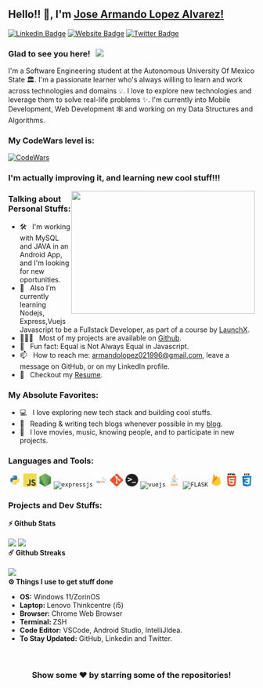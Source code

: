## Hello!! 👋, I'm [Jose Armando Lopez Alvarez!](https://github.com/JS2202/)

[![Linkedin Badge](https://img.shields.io/badge/-LinkedIn-0e76a8?style=flat-square&logo=Linkedin&logoColor=white)](https://www.linkedin.com/in/jose-armando-lopez-alvarez-024532226/)
[![Website Badge](https://img.shields.io/badge/Website-3b5998?style=flat-square&logo=google-chrome&logoColor=white)](https://js2202.github.io/my_launchx_blog/)
[![Twitter Badge](https://img.shields.io/badge/-Twitter-00acee?style=flat-square&logo=Twitter&logoColor=white)](https://twitter.com/TheMoreB3st)

### Glad to see you here! &nbsp; ![](https://visitor-badge.glitch.me/badge?page_id=js2202.js2202&style=flat-square&color=0088cc)

I'm a Software Engineering student at the Autonomous University Of Mexico State 🏛. I'm a passionate learner who's always willing to learn and work across technologies and domains 💡. I love to explore new technologies and leverage them to solve real-life problems ✨. I'm currently into Mobile Development, Web Development 🕸️ and working on my Data Structures and Algorithms.

### My CodeWars level is:

<a href="https://www.codewars.com/users/JS2202" target="_blank"><img src="https://www.codewars.com/users/JS2202/badges/large" alt="CodeWars"></a>

### I'm actually improving it, and learning new cool stuff!!!
<img align="right" height="250" width="375" alt="" src="https://raw.githubusercontent.com/js2202/js2202/master/gifs/github_01.gif" />

### Talking about Personal Stuffs:

- 🛠 &nbsp; I'm working with MySQL and JAVA in an Android App, and I'm looking for new oportunities.
- 🚀 &nbsp; Also I’m currently learning Nodejs, Express,Vuejs <br /> Javascript to be a Fullstack Developer, as part of a course by [LaunchX](https://github.com/LaunchX-InnovaccionVirtual).
- 👨🏻‍💻 &nbsp; Most of my projects are available on [Github](https://github.com/js2202).
- 👾 &nbsp; Fun fact: Equal is Not Always Equal in Javascript.
- 📫 &nbsp; How to reach me: armandolopez021996@gmail.com, leave a message on GitHub, or on my LinkedIn profile.
- 📝 &nbsp; Checkout my [Resume](https://github.com/JS2202/JS2202/blob/main/ResumeArmandoENG-ACT.pdf).

### My Absolute Favorites:

- 💻 &nbsp; I love exploring new tech stack and building cool stuffs.
- 📰 &nbsp; Reading & writing tech blogs whenever possible in my [blog](https://js2202.github.io/my_launchx_blog/).
- 🍕 &nbsp; I love movies, music, knowing people, and to participate in new projects.

### Languages and Tools:

<code><img height="27" src="https://raw.githubusercontent.com/github/explore/80688e429a7d4ef2fca1e82350fe8e3517d3494d/topics/python/python.png" alt="python"></code>
<code><img height="27" src="https://raw.githubusercontent.com/github/explore/80688e429a7d4ef2fca1e82350fe8e3517d3494d/topics/javascript/javascript.png" alt="javascript"></code>
<code><img height="27" src="https://raw.githubusercontent.com/github/explore/80688e429a7d4ef2fca1e82350fe8e3517d3494d/topics/nodejs/nodejs.png" alt="nodejs"></code>
<code><img height="27" src="https://symbols.getvecta.com/stencil_79/88_expressjs-icon.54bb6035d3.png" alt="expressjs"></code>
<code><img height="27" src="https://raw.githubusercontent.com/github/explore/80688e429a7d4ef2fca1e82350fe8e3517d3494d/topics/mysql/mysql.png" alt="MySQL"></code>
<code><img height="27" src="https://raw.githubusercontent.com/devicons/devicon/master/icons/git/git-original.svg" alt="git"></code>
<code><img height="27" src="https://raw.githubusercontent.com/github/explore/80688e429a7d4ef2fca1e82350fe8e3517d3494d/topics/terminal/terminal.png" alt="terminal"></code>
<code><img height="27" src="https://vuejs.org/images/logo.png" alt="vuejs"></code>
<code><img height="27" src="https://raw.githubusercontent.com/github/explore/80688e429a7d4ef2fca1e82350fe8e3517d3494d/topics/java/java.png" alt="JAVA"></code>
<code><img height="27" src="https://flask.palletsprojects.com/en/1.1.x/_static/flask-icon.png" alt="FLASK"></code>
<code><img height="27" src="https://raw.githubusercontent.com/github/explore/80688e429a7d4ef2fca1e82350fe8e3517d3494d/topics/firebase/firebase.png" alt="Firebase"></code>
<code><img height="27" src="https://raw.githubusercontent.com/github/explore/80688e429a7d4ef2fca1e82350fe8e3517d3494d/topics/html/html.png" alt="HTML"></code>
<code><img height="27" src="https://raw.githubusercontent.com/github/explore/80688e429a7d4ef2fca1e82350fe8e3517d3494d/topics/css/css.png" alt="CSS"></code>


<!--
<code><img height="25" src="https://raw.githubusercontent.com/github/explore/80688e429a7d4ef2fca1e82350fe8e3517d3494d/topics/sass/sass.png" alt="sass"></code>
-->

### Projects and Dev Stuffs:

  <summary><b>⚡ Github Stats</b></summary>

  <br />
  <img height="180em" src="https://github-readme-stats.vercel.app/api?username=js2202&show_icons=true&hide_border=true&&count_private=true&include_all_commits=true" />
  <img height="180em" src="https://github-readme-stats.vercel.app/api/top-langs/?username=js2202&exclude_repo=KNN-Image-Classification&show_icons=true&hide_border=true&layout=compact&langs_count=8"/>

  <summary><b>☄️ Github Streaks</b></summary>

  <br />
  <img height="180em" src="https://github-readme-streak-stats.herokuapp.com/?user=js2202&hide_border=true" />

 

  <br />
  <summary><b>⚙️ Things I use to get stuff done</b></summary>
  	<ul>
  	    <li><b>OS:</b> Windows 11/ZorinOS</li>
	    <li><b>Laptop: </b> Lenovo Thinkcentre (i5)</li>
  	    <li><b>Browser: </b> Chrome Web Browser</li>
	    <li><b>Terminal: </b> ZSH </li>
	    <li><b>Code Editor:</b> VSCode, Android Studio, IntelliJIdea.</li>
	    <li><b>To Stay Updated:</b> GitHub, Linkedin and Twitter.</li>
	    <br />
	</ul>

#

<div align="center">

### Show some ❤️ by starring some of the repositories!

</div>
